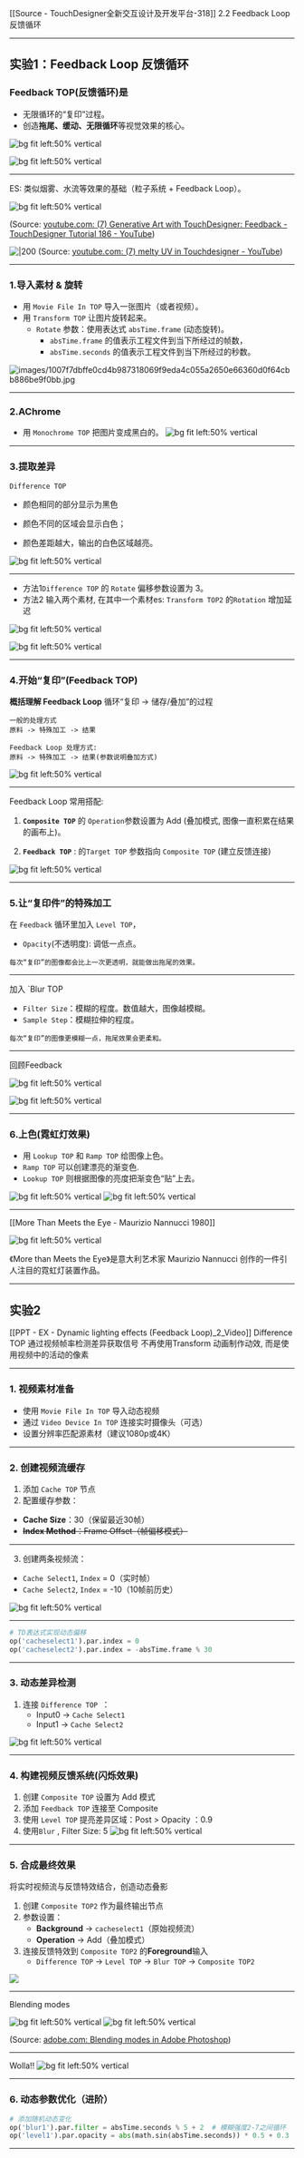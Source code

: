 
[[Source - TouchDesigner全新交互设计及开发平台-318]] 2.2 Feedback Loop 反馈循环

---
## 实验1：Feedback Loop 反馈循环
### Feedback TOP(反馈循环)是

* 无限循环的“复印”过程。
* 创造**拖尾、缓动、无限循环**等视觉效果的核心。

![bg fit left:50% vertical](https://i.imgur.com/aWj4T1e.webp)

![bg fit left:50% vertical](https://i.imgur.com/u3c9Xd4.webp) 



---

ES:  类似烟雾、水流等效果的基础（粒子系统 + Feedback Loop）。

![bg fit left:50% vertical](https://i.imgur.com/XI7ub99.webp)

(Source: [youtube.com: (7) Generative Art with TouchDesigner: Feedback - TouchDesigner Tutorial 186 - YouTube](https://youtu.be/0o_NoWTi6oo?t=6))

![|200](https://i.ytimg.com/vi/3pAcTayMloo/hqdefault.jpg)
(Source: [youtube.com: (7) melty UV in Touchdesigner - YouTube](https://youtu.be/3pAcTayMloo?t=1))

---
### 1.导入素材 & 旋转

 - 用 `Movie File In TOP` 导入一张图片（或者视频）。
- 用 `Transform TOP` 让图片旋转起来。 
	- `Rotate` 参数：使用表达式 `absTime.frame` (动态旋转)。
		- `absTime.frame` 的值表示工程文件到当下所经过的帧数，
		* `absTime.seconds` 的值表示工程文件到当下所经过的秒数。


![images/1007f7dbffe0cd4b987318069f9eda4c055a2650e66360d0f64cbb886be9f0bb.jpg](https://i.imgur.com/RZN1zfj.webp) 

---

### 2.AChrome

- 用 `Monochrome TOP` 把图片变成黑白的。
![bg fit left:50% vertical](https://i.imgur.com/V2pLRmN.webp)

---

### 3.提取差异

`Difference TOP` 
* 颜色相同的部分显示为黑色
- 颜色不同的区域会显示白色；
* 颜色差距越大，输出的白色区域越亮。

![bg fit left:50% vertical](https://i.imgur.com/xWNY8Fl.webp)


---


* 方法1`Difference TOP` 的 `Rotate` 偏移参数设置为 3。
* 方法2 输入两个素材, 在其中一个素材es: `Transform TOP2` 的`Rotation` 增加延迟

![bg fit left:50% vertical](https://i.imgur.com/Cxmh4dc.webp) 

![bg fit left:50% vertical](https://i.imgur.com/B0KSO1j.webp)


---


### 4.开始“复印”(Feedback TOP)


**概括理解 Feedback Loop**
循环“复印 -> 储存/叠加”的过程

```
一般的处理方式
原料 -> 特殊加工 -> 结果

Feedback Loop 处理方式: 
原料 -> 特殊加工 -> 结果(参数说明叠加方式)
```

![bg fit left:50% vertical](https://i.imgur.com/fCsjBDj.webp)

---

Feedback Loop 常用搭配:

1. **`Composite TOP`** 的  `Operation`参数设置为 Add (叠加模式, 图像一直积累在结果的画布上)。

2. **`Feedback TOP`** : 的`Target TOP` 参数指向 `Composite TOP` (建立反馈连接)


![bg fit left:50% vertical](https://i.imgur.com/IdFnJl3.webp)



---



### 5.让“复印件”的特殊加工

在 `Feedback` 循环里加入 `Level TOP`，
 - `Opacity`(不透明度): 调低一点点。

```
每次“复印”的图像都会比上一次更透明，就能做出拖尾的效果。
```


---

加入 `Blur TOP
 - `Filter Size`：模糊的程度。数值越大，图像越模糊。
 - `Sample Step`：模糊拉伸的程度。

```
每次“复印”的图像更模糊一点，拖尾效果会更柔和。
```

---


回顾Feedback

![bg fit left:50% vertical](https://i.imgur.com/fCsjBDj.webp)

![bg fit left:50% vertical](https://i.imgur.com/91ddafi.webp)

---

### 6.上色(霓虹灯效果)

 - 用 `Lookup TOP` 和 `Ramp TOP` 给图像上色。
 - `Ramp TOP` 可以创建漂亮的渐变色.
 - `Lookup TOP` 则根据图像的亮度把渐变色“贴”上去。


![bg fit left:50% vertical](https://i.imgur.com/6qN3Ua0.webp)
![bg fit left:50% vertical](https://i.imgur.com/Yxsrsjk.webp)

---

[[More Than Meets the Eye - Maurizio Nannucci 1980]]

![bg fit left:50% vertical](https://i.imgur.com/3zog4fn.webp)

《More than Meets the Eye》是意大利艺术家 Maurizio Nannucci 创作的一件引人注目的霓虹灯装置作品。


---


## 实验2

[[PPT - EX - Dynamic lighting effects (Feedback Loop)_2_Video]]
Difference TOP 通过视频帧率检测差异获取信号
不再使用Transform 动画制作动效, 而是使用视频中的活动的像素

---

### 1. 视频素材准备

- 使用 `Movie File In TOP` 导入动态视频
- 通过 `Video Device In TOP` 连接实时摄像头（可选）
- 设置分辨率匹配源素材（建议1080p或4K）

---


### 2. 创建视频流缓存
1. 添加 `Cache TOP` 节点
2. 配置缓存参数：
- **Cache Size**：30（保留最近30帧）
- ~~**Index Method**：Frame Offset（帧偏移模式）~~

---
3. 创建两条视频流：
- `Cache Select1`, `Index` = 0（实时帧）
- `Cache Select2`, `Index` = -10（10帧前历史）

![bg fit left:50% vertical](https://i.imgur.com/cGamyJZ.webp)

---


```python
# TD表达式实现动态偏移
op('cacheselect1').par.index = 0
op('cacheselect2').par.index = -absTime.frame % 30
```

---

### 3. 动态差异检测

1. 连接 `Difference TOP `：
   - Input0 → `Cache Select1`
   - Input1 → `Cache Select2`

![bg fit left:50% vertical](https://i.imgur.com/Nxfhtz2.webp)

---

### 4. 构建视频反馈系统(闪烁效果)

1. 创建 `Composite TOP` 设置为 Add 模式
2. 添加 `Feedback TOP` 连接至 Composite
3. 使用 `Level TOP` 提亮差异区域：Post > Opacity ：0.9
4. 使用`Blur` , Filter Size: 5
![bg fit left:50% vertical](https://i.imgur.com/lsmlyvh.webp)


---

### 5. 合成最终效果

将实时视频流与反馈特效结合，创造动态叠影

1. 创建 `Composite TOP2` 作为最终输出节点
2. 参数设置：
   - **Background** → `cacheselect1`（原始视频流）
   - **Operation** → Add（叠加模式）
3. 连接反馈特效到 `Composite TOP2` 的**Foreground**输入
   - `Difference TOP` → `Level TOP` → `Blur TOP` → `Composite TOP2`


![](https://i.imgur.com/7CtMrnX.webp)

---

Blending modes 

![bg fit left:50% vertical](https://i.imgur.com/EAbmTVd.webp)
![bg fit left:50% vertical](https://i.imgur.com/TrGQg8n.webp)

(Source: [adobe.com: Blending modes in Adobe Photoshop](https://helpx.adobe.com/photoshop/using/blending-modes.html))

---


Wolla!!
![bg fit left:50% vertical](https://i.imgur.com/LQsqIxf.webp)


---


### 6. 动态参数优化（进阶）

```python
# 添加随机动态变化
op('blur1').par.filter = absTime.seconds % 5 + 2  # 模糊强度2-7之间循环
op('level1').par.opacity = abs(math.sin(absTime.seconds)) * 0.5 + 0.3  # 透明度波动
```


---





